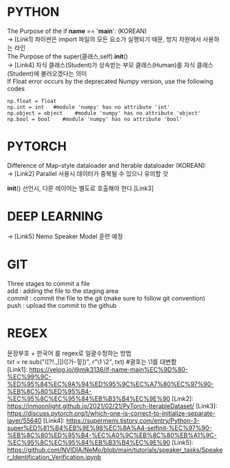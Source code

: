 # PYTHON <br/>
The Purpose of the if __name__ == '__main__': (KOREAN) <br/>
-> [Link1] 파이썬은 import 파일의 모든 요소가 실행되기 때문, 방지 차원에서 사용하는 라인 <br/>
The Purpose of the super(클래스,self).__init__() <br/>
-> [Link4] 자식 클래스(Student)가 상속받는 부모 클래스(Human)를 자식 클래스(Student)에 불러오겠다는 의미 <br/>
If Float error occurs by the deprecated Numpy version, use the following codes <br/>
```
np.float = float
np.int = int   #module 'numpy' has no attribute 'int'
np.object = object    #module 'numpy' has no attribute 'object'
np.bool = bool    #module 'numpy' has no attribute 'bool'
```

# PYTORCH <br/>
Difference of Map-style dataloader and Iterable dataloader (KOREAN): <br/>
-> [Link2] Parallel 사용시 데이터가 중복될 수 있으니 유의할 것<br/>

__init__() 선언시, 다른 레이어는 별도로 호출해야 한다.[Link3] <br/>

# DEEP LEARNING<br/>
-> [Link5] Nemo Speaker Model 훈련 예정<br/>
# GIT<br/>
Three stages to commit a file<br/>
add     : adding the file to the staging area<br/>
commit  : commit the file to the git (make sure to follow git convention)<br/>
push    : upload the commit to the github<br/>

# REGEX<br/>
문장부호 + 한국어 를 regex로 일괄수정하는 방법<br/>
txt = re.sub("([?!.,\]])([가-힣])", r"\1 \2", txt) #괄호는 \1를 대변함 <br/>
[Link1]: https://velog.io/@mjk3136/if-name-main%EC%9D%80-%EC%99%9C-%ED%95%84%EC%9A%94%ED%95%9C%EC%A7%80%EC%97%90-%EB%8C%80%ED%95%B4-%EC%95%8C%EC%95%84%EB%B3%B4%EC%9E%90
[Link2]: https://inmoonlight.github.io/2021/02/21/PyTorch-IterableDataset/
[Link3]: https://discuss.pytorch.org/t/which-one-is-correct-to-initialize-separate-layer/55640
[Link4]: https://supermemi.tistory.com/entry/Python-3-super%ED%81%B4%EB%9E%98%EC%8A%A4-selfinit-%EC%97%90-%EB%8C%80%ED%95%B4-%EC%A0%9C%EB%8C%80%EB%A1%9C-%EC%95%8C%EC%95%84%EB%B3%B4%EC%9E%90
[Link5]: https://github.com/NVIDIA/NeMo/blob/main/tutorials/speaker_tasks/Speaker_Identification_Verification.ipynb
